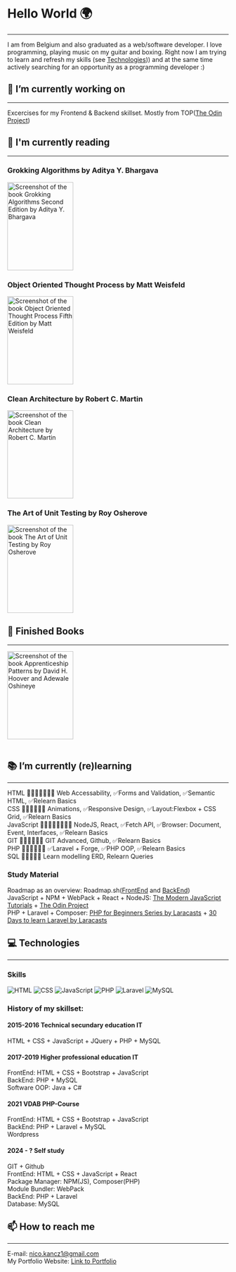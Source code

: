 # Hello World 🌍
---
I am from Belgium and also graduated as a web/software developer. I love programming, playing music on my guitar and boxing. Right now I am trying to learn and refresh my skills (see [Technologies](#my-anchor))) and at the same time actively searching for an opportunity as a programming developer :)

## 🔨 I’m currently working on
---
Excercises for my Frontend & Backend skillset. Mostly from TOP([The Odin Project](https://www.theodinproject.com))

## 📖 I'm currently reading
---
### Grokking Algorithms by Aditya Y. Bhargava <br>
<img src="https://m.media-amazon.com/images/I/51Z7Zz10jlL._AC_SY780_.jpg" alt="Screenshot of the book Grokking Algorithms Second Edition by Aditya Y. Bhargava" width="150px" height="200px"> <br>
### Object Oriented Thought Process by Matt Weisfeld <br>
<img src="https://m.media-amazon.com/images/I/81FU6XvWUHL.jpg" alt="Screenshot of the book Object Oriented Thought Process Fifth Edition by Matt Weisfeld" width="150px" height="200px"> <br>
### Clean Architecture by Robert C. Martin <br>
<img src="https://m.media-amazon.com/images/I/41tjPqycZ1L._AC_SY780_DpWeblab_.jpg" alt="Screenshot of the book Clean Architecture by Robert C. Martin" width="150px" height="200px"> <br>
<!-- ### Design Patterns by Erich Gamma, Richard Helm, Ralph Johnson, and John Vlissides (Gang of Four) <br>
<img src="https://github.com/user-attachments/assets/eb375065-9479-43dd-927c-0585c1318d32" alt="Screenshot of the book Design Patterns by Erich Gamma, Richard Helm, Ralph Johnson, and John Vlissides" width="150px" height="200px"> <br> -->
### The Art of Unit Testing by Roy Osherove <br>
<img src="https://m.media-amazon.com/images/I/71UeeqHtoYL._AC_UF1000,1000_QL80_.jpg" alt="Screenshot of the book The Art of Unit Testing by Roy Osherove" width="150px" height="200px"> <br>

## 📒 Finished Books <br>
---
<img src="https://m.media-amazon.com/images/I/91pxK3G82vL._AC_UF1000,1000_QL80_.jpg" alt="Screenshot of the book Apprenticeship Patterns by David H. Hoover and Adewale Oshineye" width="150px" height="200px"> <br>
<br>

## 📚 I’m currently (re)learning
---
HTML  🏁➖➖🏃‍♂️➖➖ Web Accessability, ✅Forms and Validation, ✅Semantic HTML, ✅Relearn Basics <br>
CSS 🏁➖🏃‍♂️➖➖ Animations, ✅Responsive Design, ✅Layout:Flexbox + CSS Grid, ✅Relearn Basics <br>
JavaScript 🏁➖➖➖🏃‍♂️➖➖ NodeJS, React, ✅Fetch API, ✅Browser: Document, Event, Interfaces, ✅Relearn Basics <br>
GIT 🏁➖➖🏃‍♂️➖ GIT Advanced, Github, ✅Relearn Basics <br>
PHP 🏁➖🏃‍♂️➖➖ ✅Laravel + Forge, ✅PHP OOP, ✅Relearn Basics <br>
SQL 🏁➖🏃‍♂️➖ Learn modelling ERD, Relearn Queries <br>

### Study Material
Roadmap as an overview: Roadmap.sh([FrontEnd](https://roadmap.sh/frontend) and [BackEnd](https://roadmap.sh/backend)) <br>
JavaScript + NPM + WebPack + React + NodeJS: [The Modern JavaScript Tutorials](https://javascript.info) + [The Odin Project](https://www.theodinproject.com) <br>
PHP + Laravel + Composer: [PHP for Beginners Series by Laracasts](https://www.youtube.com/watch?v=U2lQWR6uIuo&list=PL3VM-unCzF8ipG50KDjnzhugceoSG3RTC) + [30 Days to learn Laravel by Laracasts](https://www.youtube.com/watch?v=1NjOWtQ7S2o&list=PL3VM-unCzF8hy47mt9-chowaHNjfkuEVz) <br>

## 💻 Technologies<a id="my-anchor"></a>
---
### Skills
![HTML](https://img.shields.io/badge/HTML-E54C21)   ![CSS](https://img.shields.io/badge/CSS-214CE5)   ![JavaScript](https://img.shields.io/badge/JavaScript-FCDC00)   ![PHP](https://img.shields.io/badge/PHP-7A86B8)   ![Laravel](https://img.shields.io/badge/Laravel-F13E30)   ![MySQL](https://img.shields.io/badge/MySQL-254258)   <!-- ![Java](https://img.shields.io/badge/Java-5283A2) --><br>
### History of my skillset:
#### 2015-2016 Technical secundary education IT
HTML + CSS + JavaScript + JQuery + PHP + MySQL
#### 2017-2019 Higher professional education IT
FrontEnd: HTML + CSS + Bootstrap + JavaScript <br>
BackEnd: PHP + MySQL <br>
Software OOP: Java + C#
#### 2021 VDAB PHP-Course 
FrontEnd: HTML + CSS + Bootstrap + JavaScript <br>
BackEnd: PHP + Laravel + MySQL <br>
Wordpress
#### 2024 - ? Self study
GIT + Github <br>
FrontEnd: HTML + CSS + JavaScript + React <br>
Package Manager: NPM(JS), Composer(PHP) <br>
Module Bundler: WebPack <br>
BackEnd: PHP + Laravel <br>
Database: MySQL <br>

## 📫 How to reach me
---
E-mail: nico.kancz1@gmail.com <br>
My Portfolio Website: [Link to Portfolio](https://nicokancz.github.io/webdeveloper-portfolio-nicokancz/)

<!-- ### 🤔 I’m looking for help with ...
### 👯 I’m looking to collaborate on ...
### 💬 Ask me about ...
### 😄 Pronouns: ...
### ⚡ Fun fact: ...
-->
